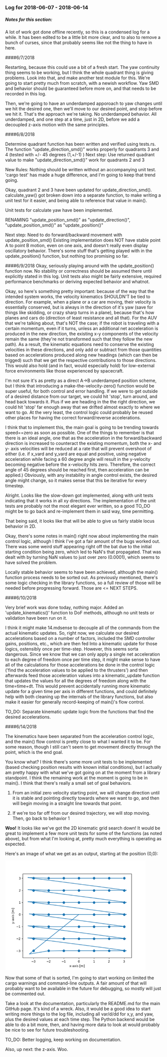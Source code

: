 ### Log for 2018-06-07 - 2018-06-14
##### Notes for this section:
A lot of work got done offline recently, so this is a condensed log for a while. It has been edited to be a little bit more
clear, and to also to remove a bunch of curses, since that probably seems like not the thing to have in here.

####6/7/2018

Restarting, because this could use a bit of a fresh start. The yaw continuity thing seems to be working, but I think the whole
quadrant thing is giving problems. Look into that, and make another test module for this. We're going to start pretty much from
scratch, with a newish workflow. Yaw SMD and behavior should be guaranteed before more on, and that needs to be recorded in
this log.

Then, we're going to have an underdamped apporoach to yaw changes until we hit the desired one, then we'll move to our desired
point, and stop before we hit it. That's the approach we're taking. No underdamped behavior. All underdamped, and one step at
a time, just in 2D, before we add a decoupled z-axis motion with the same principles.

####6/8/2018

Determine quadrant function has been written and verified using tests.rs.
The function "update_direction_smd()" works properly for quadrants 3 and 4 (tested with +/- 45 degrees (1,+/-1) )
Next step: Use returned quadrant value to make "update_direction_smd()" work for quadrants 2 and 3

New Rules: Nothing should be written without an accompanying unit test. 'cargo test' has made a huge difference,
and I'm going to keep that trend going.

Okay, quadrant 2 and 3 have been updated for update_direction_smd(). calculate_yaw() got broken down into a separate
function, to make writing a unit test for it easier, and being able to reference that value in main().

Unit tests for calculate yaw have been implemented.

RENAMING "update_position_smd()" as "update_direction()", "update_position_smd()" as "update_position()"

Next step: Need to do forward/backward movement with update_position_smd()
Existing implementation does NOT have stable point A to point B motion, even on one axis, and
doesn't really even display oscillatory behavior. There's some stuff that's getting
played with in the update_position() function, but nothing too promising so far.

####6/9/2018
Okay, seriously playing around with the update_position() function now. No stability or correctness should
be assumed there until explicitly stated in this log. Unit tests also might be fairly extensive, required
performance benchmarks or deriving expected behavior and whatnot.

Okay, so here's something pretty important: because of the way that the intended system works, the velocity
kinematics SHOULDN'T be tied to direction. For example, when a plane or a car are moving, their velocity is
essentially conserved, but is always in the direction of it's yaw (save for things like skidding, or crazy
sharp turns in a plane), because that's how planes and cars do (direction of least resistance and all that).
For the AUV that we're talking about, that's NOT the case; if the robot is traveling with a certain momentum,
even if it turns, unless an additional net acceleration is produced in the new direction, the existing x-y
components of the velocity remain the same (they're not transformed such that they follow the new path). As a
result, the kinematic equations need to conserve the existing velocities in these directions, and only add or
subtract from those quantities based on accelerations produced along new headings (which can then be trigged)
such that we get the respective contributions to those directions. This would also hold (and in fact, would
especially hold) for low-external force environments like those experienced by spacecraft.

I'm not sure it's as pretty as a direct A->B underdamped position scheme, but I think that introducing a
make-the-velocity-zero() function would be super useful, for both control and error handling. If we were to
get outside of a desired distance from our target, we could hit 'stop', turn around, and head back towards it.
Plus if we are heading in the the right direction, we could hit 'stop' far enough away that we drifted almost
exactly to where we want to go. At the very least, the control logic could probably be reused other places for
having the correct forward/reverse accelerations.

I think that to implement this, the main goal is going to be trending towards speed==zero as soon as possible.
One of the things to remember is that there is an ideal angle, one that as the acceleration in the forward/backward
direction is increased to counteract the existing momentum, both the x- and y- axis velocities will be reduced
at a rate that will prevent overshoot of either (i.e. if x_vard and y_vard are equal and positive, using negative
acceleration while facing a 60 degree angle will result in the y-velocity becoming negative before the x-velocity
hits zero. Therefore, the correct angle of 45 degrees should be reached first, then acceleration can be applied.)
Obviously, with any instability in angle control exists, the desired angle might change, so it makes sense that
this be iterative for every timestep.

Alright. Looks like the slow-down got implemented, along with unit tests indicating that it works in all xy directions.
The implementation of the unit tests are probably not the most elegant ever written, so a good TO_DO might be to go
back and re-implement them in said way, time permitting.

That being said, it looks like that will be able to give us fairly stable locus behavior in 2D.

Okay, there's some notes in main() right now about implementing the main control logic, although I think I've got a fair
amount of the bugs worked out. There was some weird stuff appearing right off the bat due to the initial starting condition
being zero, which led to NaN's that propagated. That was dealt with by turning NaN values to just over zero (0.0001), which
seems to have solved the problem.

Locally stable behavior seems to have been achieved, although the main() function process needs to be sorted out. As previously
mentioned, there's some logic checking in the library functions, so a full review of those will be needed before progressing
forward. Those are <= NEXT STEPS.

####6/10/2018

Very brief work was done today, nothing major. Added an 'update_kinematics()' function to DoF methods, although no unit tests
or validation have been run on it.

I think it might make 14.mdsense to decouple all of the commands from the actual kinematic updates. So, right now, we calculate our
desired accelerations based on a number of factors, included the SMD controller gains, positions, etc., which are then fed Into
a kinematic update for those logics, ostensibly once per time-step. However, this seems sorta dangerous. Since we know that we
can only apply a single net acceleration to each degree of freedom once per time step, it might make sense to have all of the
calculations for those accelerations be done in the control logic ('find the acceleration values to be applied to the thrusters')
and then afterwards feed those acceleration values into a kinematic_update function that updates the values for all the degrees
of freedom along with the time=time+dt. This would prevent accidentally running more kinematic update for a given time per axis
in different functions, and could definitely help with both cleaning up the internals of the library functions, but also make it
easier for generally record-keeping of main()'s flow control.

TO_DO: Separate kinematic update logic from the functions that find the desired accelerations.

####6/14/2018

The kinematics have been separated from the acceleration control logic, and the main() flow control is pretty close to what
I wanted it to be. For some reason, though I still can't seem to get movement directly through the point, which is the end goal.

You know what? I think there's some more unit tests to be implemented (based checking position results with known initial conditions),
but I actually am pretty happy with what we've got going on at the moment from a library standpoint. I think the remaining work at the
moment is going to be in main(). I think that there's really a small set of goal behaviors.

  1. From an initial zero velocity starting point, we will change direction until it is stable and pointing directly towards where
  we want to go, and then will begin moving in a straight line towards that point.

  2. If we're too far off from our desired trajectory, we will stop moving. Then, go back to behavior 1

__Woo!__  It looks like we've got the 2D kinematic grid search down! It would be great to implement a few more unit tests for some of the
functions (as noted above), but from what I'm looking at, pretty much everything is operating as expected.

Here's an image of what we get as an output, starting at the position (0,0):

<img src="../images/20180614_2D_graph.png" width="450" height="350" />

Now that some of that is sorted, I'm going to start working on limited the cargo warnings and command-line outputs. A fair amount of that
will probably want to be available in the future for debugging, so mostly will just be commented out.

Take a look at the documentation, particularly the README.md for the main GitHub page. It's kind of a wreck.
Also, it would be a good idea to start writing more things to the log file, including all var/d/dd for x,y, and yaw, plus the desired values
at each time step. The Python backend would be able to do a bit more, then, and having more data to look at would probably be nice to see
for future troubleshooting.

TO_DO: Better logging, keep working on documentation.

Also, up next: the z-axis. Woo.
